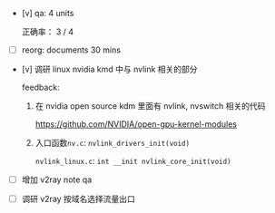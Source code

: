 * [v] qa: 4 units

    正确率： 3 / 4

* [ ] reorg: documents 30 mins

* [v] 调研 linux nvidia kmd 中与 nvlink 相关的部分

    feedback:

    1. 在 nvidia open source kdm 里面有 nvlink, nvswitch 相关的代码

        <https://github.com/NVIDIA/open-gpu-kernel-modules>

    2. 入口函数`nv.c`: `nvlink_drivers_init(void)`

        `nvlink_linux.c`: `int __init nvlink_core_init(void)`

* [ ] 增加 v2ray note qa

* [ ] 调研 v2ray 按域名选择流量出口